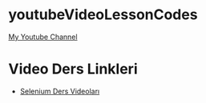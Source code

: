 # youtubeVideoLessonCodes

[My Youtube Channel](https://www.youtube.com/channel/UCg8-_wiMA4Fiquvknw-xSsw) 

# Video Ders Linkleri

* [Selenium Ders Videoları](https://www.youtube.com/channel/UCg8-_wiMA4Fiquvknw-xSsw) 

 
